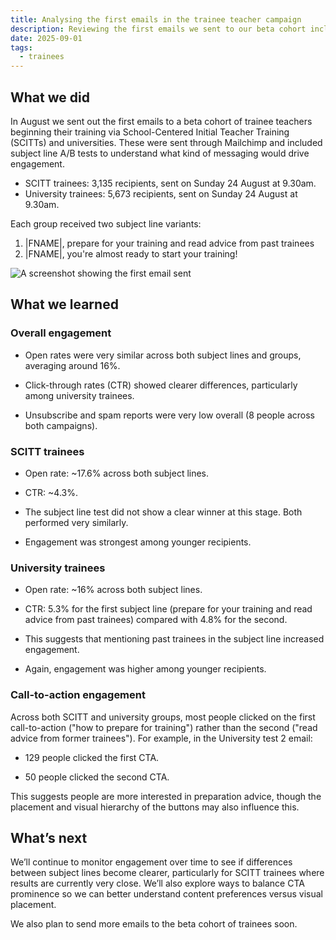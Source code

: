 ```yaml
---
title: Analysing the first emails in the trainee teacher campaign
description: Reviewing the first emails we sent to our beta cohort including trainees training with SCITTS and universities.
date: 2025-09-01
tags:
  - trainees 
---
```


## What we did

In August we sent out the first emails to a beta cohort of trainee teachers beginning their training via School-Centered Initial Teacher Training (SCITTs) and universities. These were sent through Mailchimp and included subject line A/B tests to understand what kind of messaging would drive engagement.

- SCITT trainees: 3,135 recipients, sent on Sunday 24 August at 9.30am.
- University trainees: 5,673 recipients, sent on Sunday 24 August at 9.30am.

Each group received two subject line variants:

1. |FNAME|, prepare for your training and read advice from past trainees
2. |FNAME|, you're almost ready to start your training!

![A screenshot showing the first email sent](firstemail.png)

## What we learned

### Overall engagement

- Open rates were very similar across both subject lines and groups, averaging around 16%.

- Click-through rates (CTR) showed clearer differences, particularly among university trainees.

- Unsubscribe and spam reports were very low overall (8 people across both campaigns).

### SCITT trainees

- Open rate: ~17.6% across both subject lines.

- CTR: ~4.3%.

- The subject line test did not show a clear winner at this stage. Both performed very similarly.

- Engagement was strongest among younger recipients.

### University trainees

- Open rate: ~16% across both subject lines.

- CTR: 5.3% for the first subject line (prepare for your training and read advice from past trainees) compared with 4.8% for the second.

- This suggests that mentioning past trainees in the subject line increased engagement.

- Again, engagement was higher among younger recipients.

### Call-to-action engagement

Across both SCITT and university groups, most people clicked on the first call-to-action ("how to prepare for training") rather than the second ("read advice from former trainees"). For example, in the University test 2 email:

- 129 people clicked the first CTA.

- 50 people clicked the second CTA.

This suggests people are more interested in preparation advice, though the placement and visual hierarchy of the buttons may also influence this.

## What’s next

We’ll continue to monitor engagement over time to see if differences between subject lines become clearer, particularly for SCITT trainees where results are currently very close. We’ll also explore ways to balance CTA prominence so we can better understand content preferences versus visual placement.

We also plan to send more emails to the beta cohort of trainees soon.
